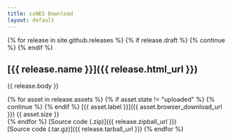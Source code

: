 ```yaml
---
title: cxNES Download
layout: default
---
```


{% for release in site.github.releases %}
  {% if release.draft %}
    {% continue %}
  {% endif %}
## [{{ release.name }}]({{ release.html_url }})  

  {{ release.body }}

  {% for asset in release.assets %}
    {% if asset.state != "uploaded" %}
      {% continue %}
    {% endif %}
    [{{ asset.label }}]({{ asset.browser_download_url }}) {{ asset.size }}  
  {% endfor %}
  [Source code (.zip)]({{ release.zipball_url }})  
  [Source code (.tar.gz)]({{ release.tarball_url }})
{% endfor %}


